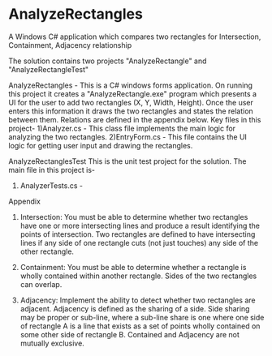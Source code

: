 # AnalyzeRectangles
A Windows C# application which compares two rectangles for Intersection, Containment, Adjacency relationship

The solution contains two projects "AnalyzeRectangle" and "AnalyzeRectangleTest"

AnalyzeRectangles - 
  This is a C# windows forms application. On running this project it creates a "AnalyzeRectangle.exe" program which presents a UI for the user to add two rectangles (X, Y, Width, Height). Once the user enters this information it draws the two rectangles and states the relation between them. Relations are defined in the appendix below.
  Key files in this project-
  1)Analyzer.cs - This class file implements the main logic for analyzing the two rectangles.
  2)EntryForm.cs - This file contains the UI logic for getting user input and drawing the rectangles.
  
AnalyzeRectanglesTest
  This is the unit test project for the solution. The main file in this project is-
  1) AnalyzerTests.cs - 
  
  
  Appendix
1.	Intersection: 
You must be able to determine whether two rectangles have one or more intersecting lines and produce a result identifying the points of intersection. Two rectangles are defined to have intersecting lines if any side of one rectangle cuts (not just touches) any side of the other rectangle.
 
2.	Containment: 
You must be able to determine whether a rectangle is wholly contained within another rectangle. Sides of the two rectangles can overlap.
 
3.	Adjacency:
Implement the ability to detect whether two rectangles are adjacent. Adjacency is defined as the sharing of a side. Side sharing may be proper or sub-line, where a sub-line share is one where one side of rectangle A is a line that exists as a set of points wholly contained on some other side of rectangle B.
Contained and Adjacency are not mutually exclusive.
 

